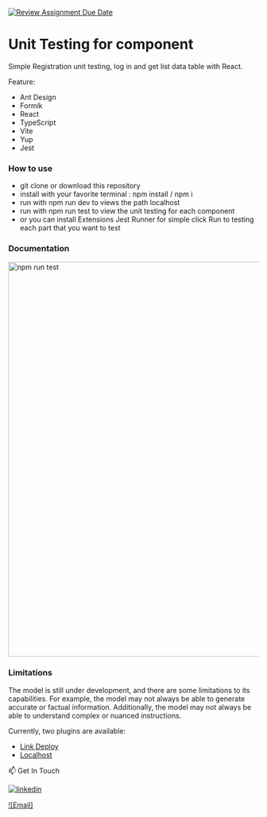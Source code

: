 [![Review Assignment Due Date](https://classroom.github.com/assets/deadline-readme-button-24ddc0f5d75046c5622901739e7c5dd533143b0c8e959d652212380cedb1ea36.svg)](https://classroom.github.com/a/5a0AhCIR)



# Unit Testing for component   

Simple Registration unit testing, log in and get list data table with React.

Feature:
 - Ant Design
 - Formik
 - React
 - TypeScript
 - Vite
 - Yup
 - Jest


### How to use

- git clone or download this repository
- install with your favorite terminal : npm install / npm i
- run with npm run dev to views the path localhost
- run with npm run test to view the unit testing for each component
- or you can install Extensions Jest Runner for simple click Run to testing each part that you want to test 


### Documentation
<img width="795" alt="npm run test" src="https://github.com/RevoU-FSSE-2/week-14-Kartikancil96/assets/86463722/0bb293ed-6f28-4909-8924-90c3e8bee654">


### Limitations

The model is still under development, and there are some limitations to its capabilities. For example, the model may not always be able to generate accurate or factual information. Additionally, the model may not always be able to understand complex or nuanced instructions.


Currently, two plugins are available:

- [Link Deploy](https://react-unit-testing-sage.vercel.app/) 
- [Localhost](http://localhost:5173/)



📫 Get In Touch

[![linkedin](https://img.shields.io/badge/linkedin-0A66C2?style=for-the-badge&logo=linkedin&logoColor=white)](https://www.linkedin.com/in/kartika-nurkhaidah-9166001b1/)

[![Email]<img src="https://3dd7cdf0d5c9fc1828f0dfcac8ef2e9c057902be/assets/gmail-icon.svg" width="15px" background-color="none">](mailto:kartika.nurkhaidah@gmail.com) 
